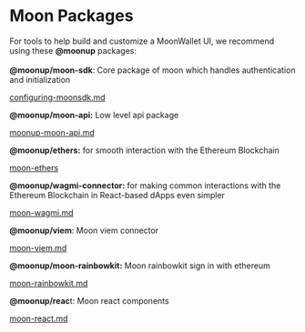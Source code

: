 # Moon Packages

For tools to help build and customize a MoonWallet UI, we recommend using these **@moonup** packages:\
\
**@moonup/moon-sdk**: Core package of moon which handles authentication and initialization

[configuring-moonsdk.md](../getting-started/configuring-moonsdk.md "mention")

**@moonup/moon-api:** Low level api package

[moonup-moon-api.md](moonup-moon-api.md "mention")

**@moonup/ethers:** for smooth interaction with the Ethereum Blockchain

[moon-ethers](moon-ethers/ "mention")

**@moonup/wagmi-connector:** for making common interactions with the Ethereum Blockchain in React-based dApps even simpler

[moon-wagmi.md](moon-wagmi.md "mention")

**@moonup/viem**: Moon viem connector

[moon-viem.md](moon-viem.md "mention")

**@moonup/moon-rainbowkit:** Moon rainbowkit sign in with ethereum&#x20;

[moon-rainbowkit.md](moon-rainbowkit.md "mention")

**@moonup/reac**t: Moon react components

[moon-react.md](moon-react.md "mention")
